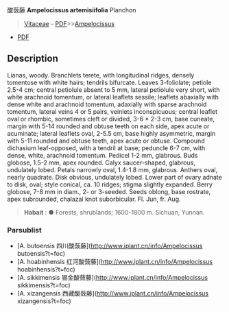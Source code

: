 酸蔹藤 **Ampelocissus artemisiifolia** Planchon

> [Vitaceae](http://www.iplant.cn/info/Vitaceae?t=foc) - [PDF](http://www.iplant.cn/foc/pdf/Vitaceae.pdf)>>[Ampelocissus](http://www.iplant.cn/info/Ampelocissus?t=foc)
 - [PDF](http://www.iplant.cn/foc/pdf/Ampelocissus.pdf)

## Description

Lianas, woody. Branchlets terete, with longitudinal ridges, densely tomentose with white hairs; tendrils bifurcate. Leaves 3-foliolate; petiole 2.5-4 cm; central petiolule absent to 5 mm, lateral petiolule very short, with white arachnoid tomentum, or lateral leaflets sessile; leaflets abaxially with dense white and arachnoid tomentum, adaxially with sparse arachnoid tomentum, lateral veins 4 or 5 pairs, veinlets inconspicuous; central leaflet oval or rhombic, sometimes cleft or divided, 3-6 × 2-3 cm, base cuneate, margin with 5-14 rounded and obtuse teeth on each side, apex acute or acuminate; lateral leaflets oval, 2-5.5 cm, base highly asymmetric, margin with 5-11 rounded and obtuse teeth, apex acute or obtuse. Compound dichasium leaf-opposed, with a tendril at base; peduncle 6-7 cm, with dense, white, arachnoid tomentum. Pedicel 1-2 mm, glabrous. Buds globose, 1.5-2 mm, apex rounded. Calyx saucer-shaped, glabrous, undulately lobed. Petals narrowly oval, 1.4-1.8 mm, glabrous. Anthers oval, nearly quadrate. Disk obvious, undulately lobed. Lower part of ovary adnate to disk, oval; style conical, ca. 10 ridges; stigma slightly expanded. Berry globose, 7-8 mm in diam., 2- or 3-seeded. Seeds oblong, base rostrate, apex subrounded, chalazal knot suborbicular. Fl. Jun, fr. Aug.


> **Habait** : 
>●  Forests, shrublands; 1600-1800 m. Sichuan, Yunnan.



### Parsublist

* [A.  butoensis  四川酸蔹藤](http://www.iplant.cn/info/Ampelocissus butoensis?t=foc)
* [A.  hoabinhensis  红河酸蔹藤](http://www.iplant.cn/info/Ampelocissus hoabinhensis?t=foc)
* [A.  sikkimensis  锡金酸蔹藤](http://www.iplant.cn/info/Ampelocissus sikkimensis?t=foc)
* [A.  xizangensis  西藏酸蔹藤](http://www.iplant.cn/info/Ampelocissus xizangensis?t=foc)
